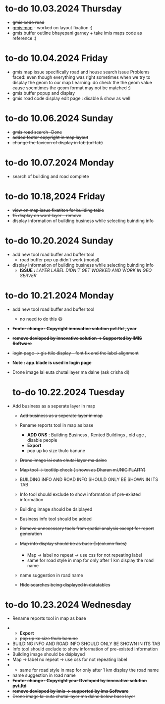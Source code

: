 # to-do 10.03.2024 Thursday

- ~~gmis code road~~
- [~~gmis map~~]() - worked on layout fixation :)
- gmis buffer outline bhayepani garney + take imis maps code as reference :)

# to-do 10.04.2024 Friday

- gmis map issue
  specifically road and house search issue
  Problems faced: even though everything was right sometimes when we try to display the geom to our map
  Learning: do check the the geom value cause soemtimes the geom format may not be matched :)
- gmis buffer popup and display
- gmis road code display
  edit page : disable & show as well

# to-do 10.06.2024 Sunday

- ~~gmis road search -Done~~
- ~~added footer copyright in map layout~~
- ~~change the favicon of display in tab (url tab)~~

# to-do 10.07.2024 Monday

- search of building and road complete

# to-do 10.18,2024 Friday

- ~~view on map issue fixatiton for building table~~
- ~~15 display on ward layer - remove~~
- display information of building business while selecting buinding info

# to-do 10.20.2024 Sunday

- add new tool road buffer and buffer tool
  - road buffer pop up didn't work (modal)
- display information of building business while selecting buinding info
  - **ISSUE :** *LAYER LABEL DIDN'T GET WORKED AND WORK IN GEO SERVER*

# to-do 10.21.2024 Monday

- add new tool road buffer and buffer tool

  - no need to do this 😄
- **~~Footer change : Copyright innovative solution pvt.ltd , year~~**
- **~~remove devloped by innovative solution -> Supported by IMIS Software~~**
- ~~login page -> gis ttile display - font fix and the label alignment~~
- **Note : app.blade is used in login page**
- Drone image lai euta chutai layer ma dalne (ask crisha di)

  # to-do 10.22.2024 Tuesday
- Add business as a seperate layer in map

  - ~~Add business as a seperate layer in map~~
  - Rename reports tool in map as base

    - **ADD ONS** : Building Business , Rented Buildings , old age , disable people
    - **Export**
    - pop up ko size thulo banune
  - ~~Drone image lai euta chutai layer ma dalne~~
  - ~~Map tool -> tootltip check ( shown as Dharan mUNICIPLAITY)~~
  - BUILDING iNFO AND ROAD INFO SHOULD ONLY BE SHOWN IN ITS TAB
  - Info tool should exclude to show information of pre-existed information
  - Building image should be dsiplayed
  - Business info tool should be added
  - ~~Remove unnecessary tools from spatial analysis except for report generation~~
  - ~~Map info display should be as base 👍(column fixes)~~

    - Map -> label no repeat -> use css for not repeating label
    - same for road style in map for only after 1 km display the road name
  - name suggestion in road name
  - ~~Hide searches being displayed in datatables~~

# to-do 10.23.2024 Wednesday

* Rename reports tool in map as base

- - **Export**
  - ~~pop up ko size thulo banune~~
- BUILDING iNFO AND ROAD INFO SHOULD ONLY BE SHOWN IN ITS TAB
- Info tool should exclude to show information of pre-existed information
- Building image should be dsiplayed
- Map -> label no repeat -> use css for not repeating label
- - same for road style in map for only after 1 km display the road name
- name suggestion in road name
- **~~Footer change : Copyright year Dveloped by innovative solution pvt.ltd~~**
- **~~remove devloped by imis -> supported by ims Software~~**
- ~~Drone image lai euta chutai layer ma dalne below base layer~~

